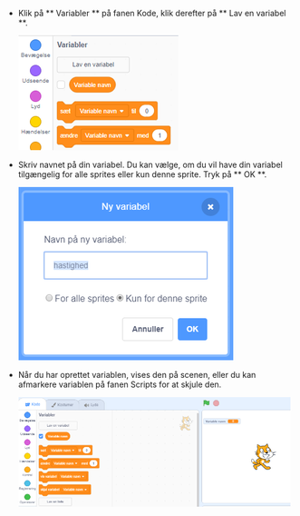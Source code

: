 + Klik på ** Variabler ** på fanen Kode, klik derefter på ** Lav en variabel **.
    
    ![Variabel blokke](images/data-blocks.png)

+ Skriv navnet på din variabel. Du kan vælge, om du vil have din variabel tilgængelig for alle sprites eller kun denne sprite. Tryk på ** OK **.
    
    ![Opret variabel](images/create-variable.png)

+ Når du har oprettet variablen, vises den på scenen, eller du kan afmarkere variablen på fanen Scripts for at skjule den.
    
    ![Variabel på scenen](images/variable-show.png)